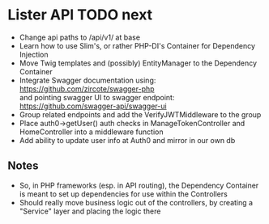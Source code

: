 # Lister API TODO next

- Change api paths to /api/v1/ at base 
- Learn how to use Slim's, or rather PHP-DI's Container for Dependency Injection
- Move Twig templates and (possibly) EntityManager to the Dependency Container 
- Integrate Swagger documentation using: https://github.com/zircote/swagger-php \
	and pointing swagger UI to swagger endpoint: https://github.com/swagger-api/swagger-ui
- Group related endpoints and add the VerifyJWTMiddleware to the group
- Place auth0->getUser() auth checks in ManageTokenController and HomeController into a middleware function 
- Add ability to update user info at Auth0 and mirror in our own db 


## Notes
- So, in PHP frameworks (esp. in API routing), the Dependency Container is meant to set up dependencies for use within the Controllers
- Should really move business logic out of the controllers, by creating a "Service" layer and placing the logic there
